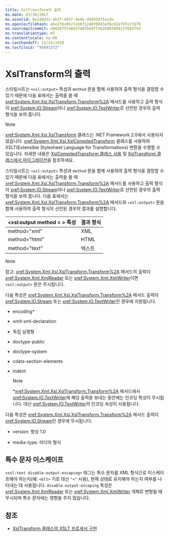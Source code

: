 ```yaml
---
title: XslTransform의 출력
ms.date: 03/30/2017
ms.assetid: 8e149d32-4b2f-493f-9e4b-d0d93475acde
ms.openlocfilehash: ebe276a9627a36f1248f0043af6c82e76fe7fd78
ms.sourcegitcommit: d8020797a6657d0fbbdff362b80300815f682f94
ms.translationtype: HT
ms.contentlocale: ko-KR
ms.lasthandoff: 11/24/2020
ms.locfileid: "95691372"
---
```

# <a name="outputs-from-an-xsltransform"></a>XslTransform의 출력

스타일시트는 `<xsl:output>` 특성과 `method` 문을 함께 사용하여 출력 형식을 결정할 수 있기 때문에 다음 표에서는 출력을 쓸 때 <xref:System.Xml.Xsl.XslTransform.Transform%2A> 메서드를 사용하고 출력 형식이 <xref:System.IO.Stream>이나 <xref:System.IO.TextWriter>로 선언된 경우의 출력 형식을 보여 줍니다.  
  
> [!NOTE]
> <xref:System.Xml.Xsl.XslTransform> 클래스는 .NET Framework 2.0에서 사용되지 않습니다. <xref:System.Xml.Xsl.XslCompiledTransform> 클래스를 사용하여 XSLT(Extensible Stylesheet Language for Transformations) 변환을 수행할 수 있습니다. 자세한 내용은 [XslCompiledTransform 클래스 사용](using-the-xslcompiledtransform-class.md) 및 [XslTransform 클래스에서 마이그레이션](migrating-from-the-xsltransform-class.md)을 참조하세요.  
  
 스타일시트는 `<xsl:output>` 특성과 `method` 문을 함께 사용하여 출력 형식을 결정할 수 있기 때문에 다음 표에서는 출력을 쓸 때 <xref:System.Xml.Xsl.XslTransform.Transform%2A> 메서드를 사용하고 출력 형식이 <xref:System.IO.Stream>이나 <xref:System.IO.TextWriter>로 선언된 경우의 출력 형식을 보여 줍니다. 다음 표에서는 <xref:System.Xml.Xsl.XslTransform.Transform%2A> 메서드와 `<xsl:output>` 문을 함께 사용하여 출력 형식이 선언된 경우의 결과를 설명합니다.  
  
|\<xsl:output method = > 특성|결과 형식|  
|-----------------------------------------|-------------------|  
|method="xml"|XML|  
|method="html"|HTML|  
|method="text"|텍스트|  
  
> [!NOTE]
> 참고: <xref:System.Xml.Xsl.XslTransform.Transform%2A> 메서드의 출력이 <xref:System.Xml.XmlReader> 또는 <xref:System.Xml.XmlWriter>이면 `<xsl:output>` 문은 무시됩니다.  
  
 다음 특성은 <xref:System.Xml.Xsl.XslTransform.Transform%2A> 메서드 출력이 <xref:System.IO.Stream> 또는 <xref:System.IO.TextWriter>인 경우에 지원됩니다.  
  
- encoding*  
  
- omit-xml-declaration  
  
- 독립 실행형  
  
- doctype-public  
  
- doctype-system  
  
- cdata-section-elements  
  
- indent  
  
    > [!NOTE]
    > \*<xref:System.Xml.Xsl.XslTransform.Transform%2A> 메서드에서 <xref:System.IO.TextWriter>에 해당 출력을 보내는 동안에는 인코딩 특성이 무시됩니다. 대신 <xref:System.IO.TextWriter>의 인코딩 속성이 사용됩니다.
  
 다음 특성은 <xref:System.Xml.Xsl.XslTransform.Transform%2A> 메서드 출력이 <xref:System.IO.Stream>인 경우에 무시됩니다.  
  
- version: 항상 1.0  
  
- media-type: 미디어 형식  
  
## <a name="escaping-special-characters"></a>특수 문자 이스케이프  

 `<xsl:text disable-output-escaping>` 태그는 특수 문자를 XML 형식으로 이스케이프해야 하는지(예: `<&lt>` 기호 대신 `"<"` 사용), 현재 상태로 유지해야 하는지 여부를 나타내는 데 사용됩니다. `disable-output-escaping` 특성은 <xref:System.Xml.XmlReader> 또는 <xref:System.Xml.XmlWriter> 개체로 변형될 때 무시되며 특수 문자에는 영향을 주지 않습니다.  
  
## <a name="see-also"></a>참조

- [XslTransform 클래스의 XSLT 프로세서 구현](xsltransform-class-implements-the-xslt-processor.md)
